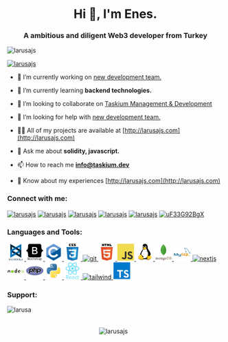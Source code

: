 <h1 align="center">Hi 👋, I'm Enes.</h1>
<h3 align="center">A ambitious and diligent Web3 developer from Turkey</h3>

<p align="left"> <img src="https://komarev.com/ghpvc/?username=larusajs&label=Profile%20views&color=720eb4&style=flat" alt="larusajs" /> </p>

<p align="left"> <a href="https://twitter.com/larusajs" target="blank"><img src="https://img.shields.io/twitter/follow/larusajs?logo=twitter&style=for-the-badge" alt="larusajs" /></a> </p>

- 🔭 I’m currently working on [new development team.](https://discord.gg/uF33G92BgX)

- 🌱 I’m currently learning **backend technologies.**

- 👯 I’m looking to collaborate on [Taskium Management & Development](https://discord.gg/uF33G92BgX)

- 🤝 I’m looking for help with [new development team.](https://discord.gg/uF33G92BgX)

- 👨‍💻 All of my projects are available at [http://larusajs.com](http://larusajs.com)

- 💬 Ask me about **solidity, javascript.**

- 📫 How to reach me **info@taskium.dev**

- 📄 Know about my experiences [http://larusajs.com](http://larusajs.com)

<h3 align="left">Connect with me:</h3>
<p align="left">
<a href="https://dev.to/larusajs" target="blank"><img align="center" src="https://raw.githubusercontent.com/rahuldkjain/github-profile-readme-generator/master/src/images/icons/Social/devto.svg" alt="larusajs" height="30" width="40" /></a>
<a href="https://twitter.com/larusajs" target="blank"><img align="center" src="https://raw.githubusercontent.com/rahuldkjain/github-profile-readme-generator/master/src/images/icons/Social/twitter.svg" alt="larusajs" height="30" width="40" /></a>
<a href="https://linkedin.com/in/larusajs" target="blank"><img align="center" src="https://raw.githubusercontent.com/rahuldkjain/github-profile-readme-generator/master/src/images/icons/Social/linked-in-alt.svg" alt="larusajs" height="30" width="40" /></a>
<a href="https://instagram.com/larusajs" target="blank"><img align="center" src="https://raw.githubusercontent.com/rahuldkjain/github-profile-readme-generator/master/src/images/icons/Social/instagram.svg" alt="larusajs" height="30" width="40" /></a>
<a href="https://www.hackerrank.com/larusajs" target="blank"><img align="center" src="https://raw.githubusercontent.com/rahuldkjain/github-profile-readme-generator/master/src/images/icons/Social/hackerrank.svg" alt="larusajs" height="30" width="40" /></a>
<a href="https://discord.gg/uF33G92BgX" target="blank"><img align="center" src="https://raw.githubusercontent.com/rahuldkjain/github-profile-readme-generator/master/src/images/icons/Social/discord.svg" alt="uF33G92BgX" height="30" width="40" /></a>
</p>

<h3 align="left">Languages and Tools:</h3>
<p align="left"> <a href="https://backbonejs.org" target="_blank" rel="noreferrer"> <img src="https://raw.githubusercontent.com/devicons/devicon/master/icons/backbonejs/backbonejs-original-wordmark.svg" alt="backbonejs" width="40" height="40"/> </a> <a href="https://getbootstrap.com" target="_blank" rel="noreferrer"> <img src="https://raw.githubusercontent.com/devicons/devicon/master/icons/bootstrap/bootstrap-plain-wordmark.svg" alt="bootstrap" width="40" height="40"/> </a> <a href="https://www.cprogramming.com/" target="_blank" rel="noreferrer"> <img src="https://raw.githubusercontent.com/devicons/devicon/master/icons/c/c-original.svg" alt="c" width="40" height="40"/> </a> <a href="https://www.w3schools.com/css/" target="_blank" rel="noreferrer"> <img src="https://raw.githubusercontent.com/devicons/devicon/master/icons/css3/css3-original-wordmark.svg" alt="css3" width="40" height="40"/> </a> <a href="https://git-scm.com/" target="_blank" rel="noreferrer"> <img src="https://www.vectorlogo.zone/logos/git-scm/git-scm-icon.svg" alt="git" width="40" height="40"/> </a> <a href="https://www.w3.org/html/" target="_blank" rel="noreferrer"> <img src="https://raw.githubusercontent.com/devicons/devicon/master/icons/html5/html5-original-wordmark.svg" alt="html5" width="40" height="40"/> </a> <a href="https://developer.mozilla.org/en-US/docs/Web/JavaScript" target="_blank" rel="noreferrer"> <img src="https://raw.githubusercontent.com/devicons/devicon/master/icons/javascript/javascript-original.svg" alt="javascript" width="40" height="40"/> </a> <a href="https://www.linux.org/" target="_blank" rel="noreferrer"> <img src="https://raw.githubusercontent.com/devicons/devicon/master/icons/linux/linux-original.svg" alt="linux" width="40" height="40"/> </a> <a href="https://www.mongodb.com/" target="_blank" rel="noreferrer"> <img src="https://raw.githubusercontent.com/devicons/devicon/master/icons/mongodb/mongodb-original-wordmark.svg" alt="mongodb" width="40" height="40"/> </a> <a href="https://www.mysql.com/" target="_blank" rel="noreferrer"> <img src="https://raw.githubusercontent.com/devicons/devicon/master/icons/mysql/mysql-original-wordmark.svg" alt="mysql" width="40" height="40"/> </a> <a href="https://nextjs.org/" target="_blank" rel="noreferrer"> <img src="https://cdn.worldvectorlogo.com/logos/nextjs-2.svg" alt="nextjs" width="40" height="40"/> </a> <a href="https://nodejs.org" target="_blank" rel="noreferrer"> <img src="https://raw.githubusercontent.com/devicons/devicon/master/icons/nodejs/nodejs-original-wordmark.svg" alt="nodejs" width="40" height="40"/> </a> <a href="https://www.php.net" target="_blank" rel="noreferrer"> <img src="https://raw.githubusercontent.com/devicons/devicon/master/icons/php/php-original.svg" alt="php" width="40" height="40"/> </a> <a href="https://www.python.org" target="_blank" rel="noreferrer"> <img src="https://raw.githubusercontent.com/devicons/devicon/master/icons/python/python-original.svg" alt="python" width="40" height="40"/> </a> <a href="https://reactjs.org/" target="_blank" rel="noreferrer"> <img src="https://raw.githubusercontent.com/devicons/devicon/master/icons/react/react-original-wordmark.svg" alt="react" width="40" height="40"/> </a> <a href="https://tailwindcss.com/" target="_blank" rel="noreferrer"> <img src="https://www.vectorlogo.zone/logos/tailwindcss/tailwindcss-icon.svg" alt="tailwind" width="40" height="40"/> </a> <a href="https://www.typescriptlang.org/" target="_blank" rel="noreferrer"> <img src="https://raw.githubusercontent.com/devicons/devicon/master/icons/typescript/typescript-original.svg" alt="typescript" width="40" height="40"/> </a> </p>

<h3 align="left">Support:</h3>
<p><a href="https://www.buymeacoffee.com/larusa"> <img align="left" src="https://cdn.buymeacoffee.com/buttons/v2/default-yellow.png" height="50" width="210" alt="larusa" /></a></p><br><br>

<p>&nbsp;<img align="center" src="https://github-readme-stats.vercel.app/api?username=larusajs&show_icons=true&theme=dracula&locale=en" alt="larusajs" /></p>
